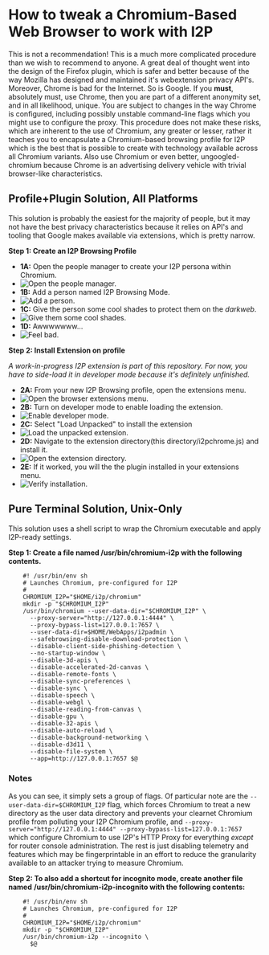 How to tweak a Chromium-Based Web Browser to work with I2P
==========================================================

This is not a recommendation! This is a much more complicated procedure than
we wish to recommend to anyone. A great deal of thought went into the design of
the Firefox plugin, which is safer and better because of the way Mozilla has
designed and maintained it's webextension privacy API's. Moreover, Chrome is bad
for the Internet. So is Google. If you **must**, absolutely must, use Chrome,
then you are part of a different anonymity set, and in all likelihood, unique.
You are subject to changes in the way Chrome is configured, including possibly
unstable command-line flags which you might use to configure the proxy. This
procedure does not make these risks, which are inherent to the use of Chromium,
any greater or lesser, rather it teaches you to encapsulate a Chromium-based
browsing profile for I2P which is the best that is possible to create with
technology available across all Chromium variants. Also use Chromium or even
better, ungoogled-chromium because Chrome is an advertising delivery vehicle
with trivial browser-like characteristics.

Profile+Plugin Solution, All Platforms
--------------------------------------

This solution is probably the easiest for the majority of people, but it may not
have the best privacy characteristics because it relies on API's and tooling
that Google makes available via extensions, which is pretty narrow.

**Step 1: Create an I2P Browsing Profile**

 * **1A:** Open the people manager to create your I2P persona within Chromium.
 * ![Open the people manager.](people.png)
 * **1B:** Add a person named I2P Browsing Mode.
 * ![Add a person.](manager.png)
 * **1C:** Give the person some cool shades to protect them on the *darkweb*.
 * ![Give them some cool shades.](shades.png)
 * **1D:** Awwwwwww...
 * ![Feel bad.](done.png)

**Step 2: Install Extension on profile**

*A work-in-progress I2P extension is part of this repository. For now, you*
*have to side-load it in developer mode because it's definitely unfinished.*

 * **2A:** From your new I2P Browsing profile, open the extensions menu.
 * ![Open the browser extensions menu.](extensions.png)
 * **2B:** Turn on developer mode to enable loading the extension.
 * ![Enable developer mode.](developer.png)
 * **2C:** Select "Load Unpacked" to install the extension
 * ![Load the unpacked extension.](unpacked.png)
 * **2D:** Navigate to the extension directory(this directory/i2pchrome.js) and
 install it.
 * ![Open the extension directory.](directory.png)
 * **2E:** If it worked, you will the the plugin installed in your extensions
 menu.
 * ![Verify installation.](finished.png)

Pure Terminal Solution, Unix-Only
---------------------------------

This solution uses a shell script to wrap the Chromium executable and apply
I2P-ready settings.

**Step 1: Create a file named /usr/bin/chromium-i2p with the following**
**contents.**

        #! /usr/bin/env sh
        # Launches Chromium, pre-configured for I2P
        #
        CHROMIUM_I2P="$HOME/i2p/chromium"
        mkdir -p "$CHROMIUM_I2P"
        /usr/bin/chromium --user-data-dir="$CHROMIUM_I2P" \
          --proxy-server="http://127.0.0.1:4444" \
          --proxy-bypass-list=127.0.0.1:7657 \
          --user-data-dir=$HOME/WebApps/i2padmin \
          --safebrowsing-disable-download-protection \
          --disable-client-side-phishing-detection \
          --no-startup-window \
          --disable-3d-apis \
          --disable-accelerated-2d-canvas \
          --disable-remote-fonts \
          --disable-sync-preferences \
          --disable-sync \
          --disable-speech \
          --disable-webgl \
          --disable-reading-from-canvas \
          --disable-gpu \
          --disable-32-apis \
          --disable-auto-reload \
          --disable-background-networking \
          --disable-d3d11 \
          --disable-file-system \
          --app=http://127.0.0.1:7657 $@

### Notes

As you can see, it simply sets a group of flags. Of particular note are
the ```--user-data-dir=$CHROMIUM_I2P``` flag, which forces Chromium to treat
a new directory as the user data directory and prevents your clearnet Chromium
profile from polluting your I2P Chromium profile, and
```--proxy-server="http://127.0.0.1:4444" --proxy-bypass-list=127.0.0.1:7657```
which configure Chromium to use I2P's HTTP Proxy for everything *except* for
router console administration. The rest is just disabling telemetry and features
which may be fingerprintable in an effort to reduce the granularity available to
an attacker trying to measure Chromium.

**Step 2: To also add a shortcut for incognito mode, create another file named**
**/usr/bin/chromium-i2p-incognito with the following contents:**

        #! /usr/bin/env sh
        # Launches Chromium, pre-configured for I2P
        #
        CHROMIUM_I2P="$HOME/i2p/chromium"
        mkdir -p "$CHROMIUM_I2P"
        /usr/bin/chromium-i2p --incognito \
          $@
